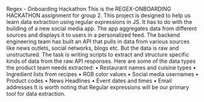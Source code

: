 Regex - Onboarding Hackathon
This is the REGEX-ONBOARDING HACKATHON assignment for group 2. This project is designed to help us learn data extraction using regular expressions in JS.
It has to do with the building of a new social media app. The app aggregates data from different sources and displays it to users in a personalized feed.
The backend engineering team has built an API that pulls in data from various sources like news outlets, social networks, blogs etc. But the data is raw and unstructured. The task is writing scripts to extract and structure specific kinds of data from the raw API responses.
Here are some of the data types the product team needs extracted:
•	Restaurant names and cuisine types
•	Ingredient lists from recipes
•	RGB color values
•	Social media usernames
•	Product codes
•	News Headlines
•	Event dates and times
•	Email addresses
It is worth noting that Regular expressions will be our primary tool for data extraction.


